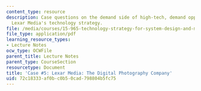 ```yaml
---
content_type: resource
description: Case questions on the demand side of high-tech, demand opportunity, and
  Lexar Media's technology strategy.
file: /media/courses/15-965-technology-strategy-for-system-design-and-management-spring-2009/72c18333af0bc0b50cad798804b5fc75_MIT15_965S09_case05.pdf
file_type: application/pdf
learning_resource_types:
- Lecture Notes
ocw_type: OCWFile
parent_title: Lecture Notes
parent_type: CourseSection
resourcetype: Document
title: 'Case #5: Lexar Media: The Digital Photography Company'
uid: 72c18333-af0b-c0b5-0cad-798804b5fc75
---
```

